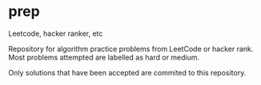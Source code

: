 # prep
Leetcode, hacker ranker, etc

Repository for algorithm practice problems from LeetCode or hacker rank. Most problems attempted are labelled as hard or medium. 

Only solutions that have been accepted are commited to this repository. 
